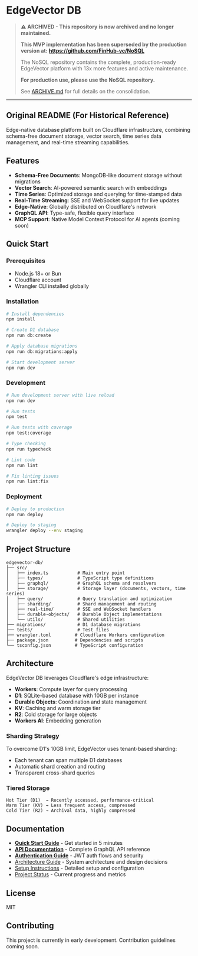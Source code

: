 # EdgeVector DB

> **⚠️ ARCHIVED - This repository is now archived and no longer maintained.**
>
> **This MVP implementation has been superseded by the production version at:**
> **https://github.com/FinHub-vc/NoSQL**
>
> The NoSQL repository contains the complete, production-ready EdgeVector platform with 13x more features and active maintenance.
>
> **For production use, please use the NoSQL repository.**
>
> See [ARCHIVE.md](./ARCHIVE.md) for full details on the consolidation.

---

## Original README (For Historical Reference)

Edge-native database platform built on Cloudflare infrastructure, combining schema-free document storage, vector search, time series data management, and real-time streaming capabilities.

## Features

- **Schema-Free Documents**: MongoDB-like document storage without migrations
- **Vector Search**: AI-powered semantic search with embeddings
- **Time Series**: Optimized storage and querying for time-stamped data
- **Real-Time Streaming**: SSE and WebSocket support for live updates
- **Edge-Native**: Globally distributed on Cloudflare's network
- **GraphQL API**: Type-safe, flexible query interface
- **MCP Support**: Native Model Context Protocol for AI agents (coming soon)

## Quick Start

### Prerequisites

- Node.js 18+ or Bun
- Cloudflare account
- Wrangler CLI installed globally

### Installation

```bash
# Install dependencies
npm install

# Create D1 database
npm run db:create

# Apply database migrations
npm run db:migrations:apply

# Start development server
npm run dev
```

### Development

```bash
# Run development server with live reload
npm run dev

# Run tests
npm test

# Run tests with coverage
npm test:coverage

# Type checking
npm run typecheck

# Lint code
npm run lint

# Fix linting issues
npm run lint:fix
```

### Deployment

```bash
# Deploy to production
npm run deploy

# Deploy to staging
wrangler deploy --env staging
```

## Project Structure

```
edgevector-db/
├── src/
│   ├── index.ts           # Main entry point
│   ├── types/             # TypeScript type definitions
│   ├── graphql/           # GraphQL schema and resolvers
│   ├── storage/           # Storage layer (documents, vectors, time series)
│   ├── query/             # Query translation and optimization
│   ├── sharding/          # Shard management and routing
│   ├── real-time/         # SSE and WebSocket handlers
│   ├── durable-objects/   # Durable Object implementations
│   └── utils/             # Shared utilities
├── migrations/            # D1 database migrations
├── tests/                 # Test files
├── wrangler.toml         # Cloudflare Workers configuration
├── package.json          # Dependencies and scripts
└── tsconfig.json         # TypeScript configuration
```

## Architecture

EdgeVector DB leverages Cloudflare's edge infrastructure:

- **Workers**: Compute layer for query processing
- **D1**: SQLite-based database with 10GB per instance
- **Durable Objects**: Coordination and state management
- **KV**: Caching and warm storage tier
- **R2**: Cold storage for large objects
- **Workers AI**: Embedding generation

### Sharding Strategy

To overcome D1's 10GB limit, EdgeVector uses tenant-based sharding:
- Each tenant can span multiple D1 databases
- Automatic shard creation and routing
- Transparent cross-shard queries

### Tiered Storage

```
Hot Tier (D1)  → Recently accessed, performance-critical
Warm Tier (KV) → Less frequent access, compressed
Cold Tier (R2) → Archival data, highly compressed
```

## Documentation

- **[Quick Start Guide](./docs/QUICK_START.md)** - Get started in 5 minutes
- **[API Documentation](./docs/API.md)** - Complete GraphQL API reference
- **[Authentication Guide](./docs/AUTHENTICATION.md)** - JWT auth flows and security
- [Architecture Guide](./CLAUDE.md) - System architecture and design decisions
- [Setup Instructions](./SETUP.md) - Detailed setup and configuration
- [Project Status](./PROJECT_STATUS.md) - Current progress and metrics

## License

MIT

## Contributing

This project is currently in early development. Contribution guidelines coming soon.
